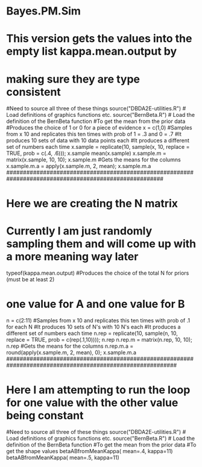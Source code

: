 # Bayes.PM.Sim
# This version gets the values into the empty list kappa.mean.output by
# making sure they are type consistent 
#Need to source all three of these things
source("DBDA2E-utilities.R") # Load definitions of graphics functions etc.
source("BernBeta.R") # Load the definition of the BernBeta function
#To get the mean from the prior data
#Produces the choice of 1 or 0 for a piece of evidence
x = c(1,0)
#Samples from x 10 and replicates this ten times with prob of 1 = .3 and 0 = .7
#It produces 10 sets of data with 10 data points each
#It produces a different set of numbers each time
x.sample = replicate(10, sample(x, 10, replace = TRUE, prob = c(.4, .6))); x.sample
mean(x.sample)
x.sample.m = matrix(x.sample, 10, 10); x.sample.m
#Gets the means for the columns
x.sample.m.a = apply(x.sample.m, 2, mean); x.sample.m.a
#######################################################################################################
# Here we are creating the N matrix
# Currently I am just randomly sampling them and will come up with a more meaning way later
typeof(kappa.mean.output)
#Produces the choice of the total N for priors (must be at least 2)
# one value for A and one value for B
n = c(2:11)
#Samples from x 10 and replicates this ten times with prob of .1 for each N 
#It produces 10 sets of N's with 10 N's each
#It produces a different set of numbers each time
n.rep = replicate(10, sample(n, 10, replace = TRUE, prob = c(rep(.1,10)))); n.rep 
n.rep.m = matrix(n.rep, 10, 10); n.rep
#Gets the means for the columns
n.rep.m.a = round(apply(x.sample.m, 2, mean), 0); x.sample.m.a
###########################################################################################################
# Here I am attempting to run the loop for one value with the other value being constant
#Need to source all three of these things
source("DBDA2E-utilities.R") # Load definitions of graphics functions etc.
source("BernBeta.R") # Load the definition of the BernBeta function
#To get the mean from the prior data
#To get the shape values
betaABfromMeanKappa( mean=.4, kappa=11)
betaABfromMeanKappa( mean=.5, kappa=11)
